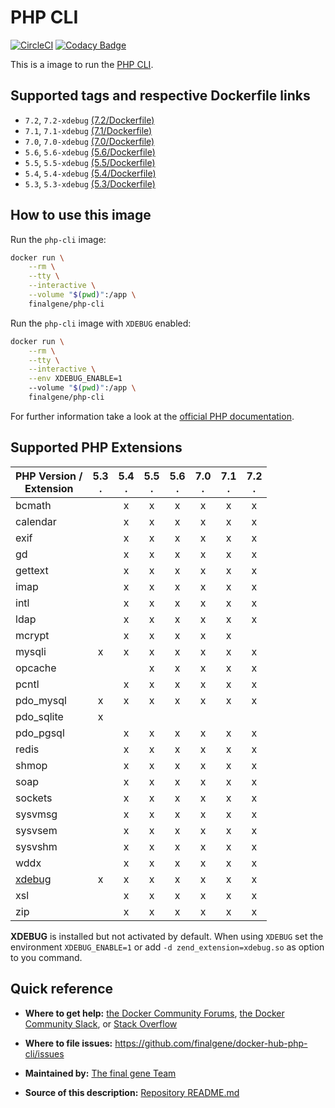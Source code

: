# PHP CLI
[![CircleCI](https://circleci.com/gh/final-gene/docker-hub-php-cli/tree/master.svg?style=svg)](https://circleci.com/gh/final-gene/docker-hub-php-cli/tree/master) [![Codacy Badge](https://api.codacy.com/project/badge/Grade/e067ba9a720d4b3995c21adc9182f599)](https://www.codacy.com/app/final-gene/docker-hub-php-cli?utm_source=github.com&amp;utm_medium=referral&amp;utm_content=final-gene/docker-hub-php-cli&amp;utm_campaign=Badge_Grade)

This is a image to run the [PHP CLI](http://php.net/manual/en/features.commandline.php).

## Supported tags and respective Dockerfile links
* `7.2`, `7.2-xdebug` [(7.2/Dockerfile)](https://github.com/finalgene/docker-hub-php-cli/blob/master/7.2/Dockerfile)
* `7.1`, `7.1-xdebug` [(7.1/Dockerfile)](https://github.com/finalgene/docker-hub-php-cli/blob/master/7.1/Dockerfile)
* `7.0`, `7.0-xdebug` [(7.0/Dockerfile)](https://github.com/finalgene/docker-hub-php-cli/blob/master/7.0/Dockerfile)
* `5.6`, `5.6-xdebug` [(5.6/Dockerfile)](https://github.com/finalgene/docker-hub-php-cli/blob/master/5.6/Dockerfile)
* `5.5`, `5.5-xdebug` [(5.5/Dockerfile)](https://github.com/finalgene/docker-hub-php-cli/blob/master/5.5/Dockerfile)
* `5.4`, `5.4-xdebug` [(5.4/Dockerfile)](https://github.com/finalgene/docker-hub-php-cli/blob/master/5.4/Dockerfile)
* `5.3`, `5.3-xdebug` [(5.3/Dockerfile)](https://github.com/finalgene/docker-hub-php-cli/blob/master/5.3/Dockerfile)

## How to use this image
Run the `php-cli` image:

```bash
docker run \
    --rm \
    --tty \
    --interactive \
    --volume "$(pwd)":/app \
    finalgene/php-cli
```

Run the `php-cli` image with `XDEBUG` enabled:

```bash
docker run \
    --rm \
    --tty \
    --interactive \
    --env XDEBUG_ENABLE=1
    --volume "$(pwd)":/app \
    finalgene/php-cli
```

For further information take a look at the [official PHP documentation](http://php.net/manual/en/).

## Supported PHP Extensions

| PHP Version /<br>Extension | 5.3<br>. | 5.4<br>. | 5.5<br>. | 5.6<br>. | 7.0<br>. | 7.1<br>. | 7.2<br>. |
| -------------------------- |:--------:|:--------:|:--------:|:--------:|:--------:|:--------:|:--------:|
| bcmath                     |          |    x     |    x     |    x     |    x     |    x     |    x     |
| calendar                   |          |    x     |    x     |    x     |    x     |    x     |    x     |
| exif                       |          |    x     |    x     |    x     |    x     |    x     |    x     |
| gd                         |          |    x     |    x     |    x     |    x     |    x     |    x     |
| gettext                    |          |    x     |    x     |    x     |    x     |    x     |    x     |
| imap                       |          |    x     |    x     |    x     |    x     |    x     |    x     |
| intl                       |          |    x     |    x     |    x     |    x     |    x     |    x     |
| ldap                       |          |    x     |    x     |    x     |    x     |    x     |    x     |
| mcrypt                     |          |    x     |    x     |    x     |    x     |    x     |          |
| mysqli                     |    x     |    x     |    x     |    x     |    x     |    x     |    x     |
| opcache                    |          |          |    x     |    x     |    x     |    x     |    x     |
| pcntl                      |          |    x     |    x     |    x     |    x     |    x     |    x     |
| pdo_mysql                  |    x     |    x     |    x     |    x     |    x     |    x     |    x     |
| pdo_sqlite                 |    x     |          |          |          |          |          |          |
| pdo_pgsql                  |          |    x     |    x     |    x     |    x     |    x     |    x     |
| redis                      |          |    x     |    x     |    x     |    x     |    x     |    x     |
| shmop                      |          |    x     |    x     |    x     |    x     |    x     |    x     |
| soap                       |          |    x     |    x     |    x     |    x     |    x     |    x     |
| sockets                    |          |    x     |    x     |    x     |    x     |    x     |    x     |
| sysvmsg                    |          |    x     |    x     |    x     |    x     |    x     |    x     |
| sysvsem                    |          |    x     |    x     |    x     |    x     |    x     |    x     |
| sysvshm                    |          |    x     |    x     |    x     |    x     |    x     |    x     |
| wddx                       |          |    x     |    x     |    x     |    x     |    x     |    x     |
| [xdebug](#footnote-xdebug) |    x     |    x     |    x     |    x     |    x     |    x     |    x     |
| xsl                        |          |    x     |    x     |    x     |    x     |    x     |    x     |
| zip                        |          |    x     |    x     |    x     |    x     |    x     |    x     |

**<a name="footnote-xdebug">XDEBUG</a>** is installed but not activated by default. When using `XDEBUG` set the environment `XDEBUG_ENABLE=1` or add `-d zend_extension=xdebug.so` as option to you command.

## Quick reference
* **Where to get help:**
[the Docker Community Forums](https://forums.docker.com), [the Docker Community Slack](https://blog.docker.com/2016/11/introducing-docker-community-directory-docker-community-slack), or [Stack Overflow](https://stackoverflow.com/search?tab=newest&q=docker)

* **Where to file issues:**
https://github.com/finalgene/docker-hub-php-cli/issues

* **Maintained by:**
[The final gene Team](https://github.com/finalgene)

* **Source of this description:**
[Repository README.md](https://github.com/finalgene/docker-hub-php-cli/blob/master/README.md)
